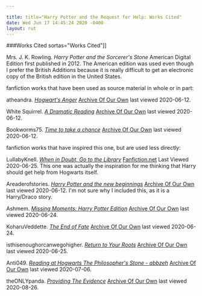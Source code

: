 ```yaml
---

title: title="Harry Potter and the Request for Help: Works Cited"
date: Wed Jun 17 14:45:24 2020 -0400
layout: rut
---
```


###Works Cited
sortas="Works Cited"]]

Mrs. J. K. Rowling.  _Harry Potter and the Sorcerer's Stone_ American Digital
Edition first published in 2012.  The American edition was used even though I
prefer the British Additions because it is really difficult to get an electronic
copy of the British edition in the United States. 

fanfiction works that have been used as source material in whole or in part:

atheandra.  _[Hogwart's Anger](https://archiveofourown.org/works/20838020)_ 
[Archive Of Our Own](https://archiveofourown.org/) last viewed 2020-06-12. 

White Squirrel.  _[A Dramatic Reading](https://archiveofourown.org/works/14041326)_
[Archive Of Our Own](https://archiveofourown.org/) last viewed 2020-06-12. 

Bookworms75. _[Time to take a chance](https://archiveofourown.org/works/17996822)_
[Archive Of Our Own](https://archiveofourown.org/) last viewed 2020-06-12. 


fanfiction works that have inspired this one, but are used less directly:

LullabyKnell. _[When in Doubt, Go to the Library](https://www.fanfiction.net/s/12557131/1/When-in-Doubt-Go-to-the-Library)_
[Fanfiction.net](https://fanfiction.net) Last Viewed 2020-06-25.
This one was actually the inspiration for me thinking that Harry should get help
from Hogwarts itself. 

Areaderofstories. _[Harry Potter and the new beginnings](https://archiveofourown.org/works/23038633)_
[Archive Of Our Own](https://archiveofourown.org/) last viewed 2020-06-12.  I'm
not sure why I included this, as it is a Harry/Draco story. 

Ashmem. _[Missing Moments: Harry Potter Edition](https://archiveofourown.org/works/24819781)_
[Archive Of Our Own](https://archiveofourown.org/) last viewed 2020-06-24.

KoharuVeddette. _[The End of Fate](https://archiveofourown.org/series/1198978)_
[Archive Of Our Own](https://archiveofourown.org/) last viewed 2020-06-24.

isthisenoughorcanwegohigher. _[Return to Your Roots](https://archiveofourown.org/works/18073088)_
[Archive Of Our Own](https://archiveofourown.org/) last viewed 2020-06-25.

Anti049. _[Reading at Hogwarts The Philosopher's Stone - abbzeh](https://archiveofourown.org/works/25107307)_ 
[Archive Of Our Own](https://archiveofourown.org/) last viewed 2020-07-06.

theONLYpanda. _[Providing The Evidence](https://archiveofourown.org/works/26124121)_
[Archive Of Our Own](https://archiveofourown.org/) last viewed 2020-08-26.

